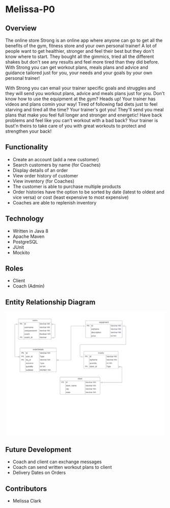 # Melissa-P0

## Overview

The online store Strong is an online app where anyone can go to get all the benefits of the gym, fitness store and your own personal trainer!  A lot of people want to get healthier, stronger and feel their best but they don't know where to start.  They bought all the gimmics, tried all the different shakes but don't see any results and feel more tired than they did before.  With Strong you can get workout plans, meals plans and advice and guidance tailored just for you, your needs and your goals by your own personal trainer!  

With Strong you can email your trainer specific goals and struggles and they will send you workout plans, advice and meals plans just for you.  Don't know how to use the equipment at the gym? Heads up! Your trainer has videos and plans comin your way!  Tired of following fad diets just to feel starving and tired all the time?  Your trainer's got you!  They'll send you meal plans that make you feel full longer and stronger and energetic!  Have back problems and feel like you can't workout with a bad back? Your trainer is bust'n theirs to take care of you with great workouts to protect and strengthen your back!

## Functionality

- Create an account (add a new customer)
- Search customers by name (for Coaches)
- Display details of an order
- View order history of customer
- View inventory (for Coaches)
- The customer is able to purchase multiple products
- Order histories have the option to be sorted by date (latest to oldest and vice versa) or cost (least expensive
  to most expensive)
- Coaches are able to replenish inventory

## Technology

 - Written in Java 8
 - Apache Maven
 - PostgreSQL
 - JUnit
 - Mockito

## Roles
 - Client
 - Coach (Admin)

## Entity Relationship Diagram
![alt text](P0ERD.png)

## Future Development
 - Coach and client can exchange messages
 - Coach can send written workout plans to client
 - Delivery Dates on Orders

## Contributors
 - Melissa Clark
